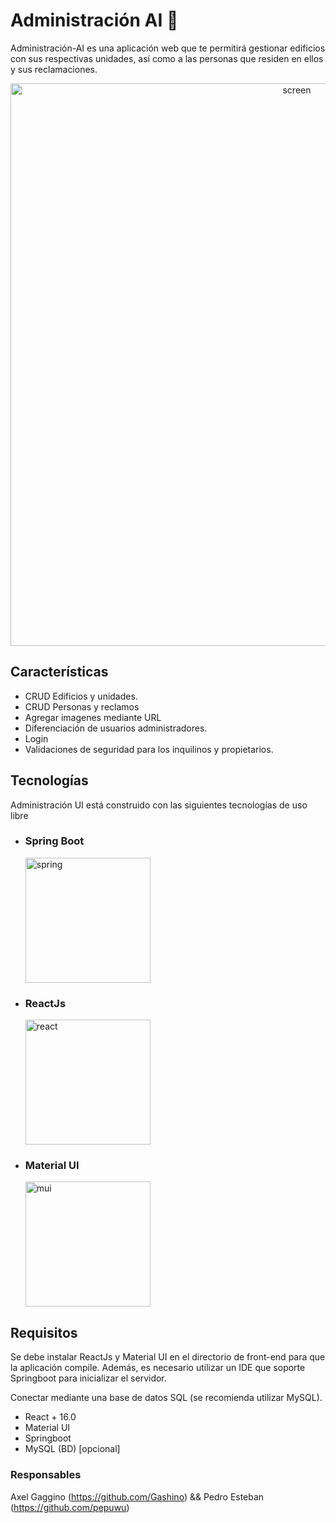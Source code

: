# Administración AI 🏢

Administración-AI es una aplicación web que te permitirá gestionar edificios con sus respectivas unidades, así como a las personas que residen en ellos y sus reclamaciones.

<p align="center" ><img width="900" alt="screen" src="https://github.com/Gashino/administracion-ai/assets/85382788/c80787b1-c940-466c-8600-347f367a5834"></p>

## Características

- CRUD Edificios y unidades.
- CRUD Personas y reclamos
- Agregar imagenes mediante URL
- Diferenciación de usuarios administradores.
- Login
- Validaciones de seguridad para los inquilinos y propietarios.

## Tecnologías

Administración UI está construido con las siguientes tecnologías de uso libre
- ### Spring Boot
  <img width="200" alt="spring" src="https://github.com/Gashino/administracion-ai/assets/85382788/1f9a7f7f-f8a3-4fd1-afc7-0271820fab55">

- ### ReactJs
  <img width="200" alt="react" src="https://github.com/Gashino/administracion-ai/assets/85382788/93fc1c56-1e65-4ad1-9205-dbb55a2c9041">

- ### Material UI
  <img width="200" alt="mui" src="https://github.com/Gashino/administracion-ai/assets/85382788/9da955eb-c3e6-40be-bc25-b13bc06d5178">

## Requisitos
Se debe instalar ReactJs y Material UI en el directorio de front-end para que la aplicación compile. Además, es necesario utilizar un IDE que soporte Springboot para inicializar el servidor.

Conectar mediante una base de datos SQL (se recomienda utilizar MySQL).

-   React + 16.0
-   Material UI
-   Springboot 
-   MySQL (BD) [opcional]

### Responsables
Axel Gaggino (https://github.com/Gashino) && Pedro Esteban (https://github.com/pepuwu)
